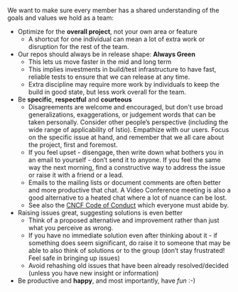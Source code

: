 We want to make sure every member has a shared understanding of the goals and values we hold as a team:

- Optimize for the **overall project**, not your own area or feature
  - A shortcut for one individual can mean a lot of extra work or disruption for the rest of the team.
- Our repos should always be in release shape: **Always Green**
  - This lets us move faster in the mid and long term
  - This implies investments in build/test infrastructure to have fast, reliable tests to ensure that we can release at any time.
  - Extra discipline may require more work by individuals to keep the build in good state, but less work overall for the team.
- Be **specific**, **respectful** and **courteous**
  - Disagreements are welcome and encouraged, but don't use broad generalizations, exaggerations, or judgement words that can be taken personally. Consider other people’s perspective (including the wide range of applicability of Istio). Empathize with our users. Focus on the specific issue at hand, and remember that we all care about the project, first and foremost.
  - If you feel upset - disengage, then write down what bothers you in an email to yourself - don’t send it to anyone. If you feel the same way the next morning, find a constructive way to address the issue or raise it with a friend or a lead.
  - Emails to the mailing lists or document comments are often better and more productive that chat. A Video Conference meeting is also a good alternative to a heated chat where a lot of nuance can be lost.
  - See also the [CNCF Code of Conduct](https://github.com/cncf/foundation/blob/master/code-of-conduct.md) which everyone must abide by.
- Raising issues great, suggesting solutions is even better
  - Think of a proposed alternative and improvement rather than just what you perceive as wrong.
  - If you have no immediate solution even after thinking about it - if something does seem significant, do raise it to someone that may be able to also think of solutions or to the group (don’t stay frustrated! Feel safe in bringing up issues)
  - Avoid rehashing old issues that have been already resolved/decided (unless you have new insight or information)
- Be productive and **happy**, and most importantly,
have _fun_ :-)
